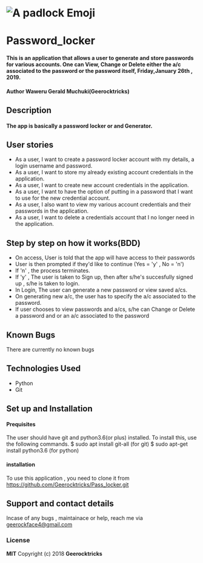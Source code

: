 # ![A padlock Emoji](https://emojipedia-us.s3.dualstack.us-west-1.amazonaws.com/thumbs/120/softbank/145/lock_1f512.png)
# Password_locker
####  This is an application that allows a user to generate and store passwords for various accounts. One can View, Change or Delete either the a/c associated to the password or the password itself, Friday,January 26th , 2019.
#### Author **Waweru Gerald Muchuki(Geerocktricks)**
## Description
####  The app is basically a password locker or and Generator.
## User stories
* As a user, I want to create a password locker account with my details, a login username and password.
* As a user, I want to store my already existing account credentials in the application.
* As a user, I want to create new account credentials in the application. 
* As a user, I want to have the option of putting in a password that I want to use for the new credential account.
* As a user, I also want to view my various account credentials and their passwords in the application.
* As a user, I want to delete a credentials account that I no longer need in the application.
## Step by step on how it works(BDD)
* On access, User is told that the app will have access to their passwords
* User is then prompted if they'd like to continue (Yes = 'y' , No = 'n')
* If 'n' , the process terminates.
* If 'y' , The user is taken to Sign up, then after s/he's succesfully signed up , s/he is taken to login.
* In Login, The user can generate a new password or view saved a/cs.
* On generating new a/c, the user has to specify the a/c associated to the password.
* If user chooses to view passwords and a/cs, s/he can Change or Delete a password and or an a/c associated to the password
## Known Bugs
There are currently no known bugs
## Technologies Used
* Python 
* Git
## Set up and Installation
#### Prequisites
The user should have git and python3.6(or plus) installed. To install this, use the following commands.
$ sudo apt install git-all (for git)
$ sudo apt-get install python3.6 (for python)
#### installation
To use this application , you need to clone it from https://github.com/Geerocktricks/Pass_locker.git

## Support and contact details
Incase of any bugs , maintainace or help, reach me via geerockface4@gmail.com
### License
**MIT**
Copyright (c) 2018 **Geerocktricks**